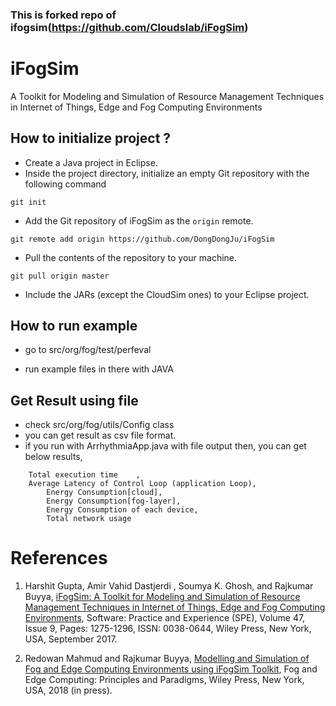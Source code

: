 ### This is forked repo of ifogsim(https://github.com/Cloudslab/iFogSim)

# iFogSim
A Toolkit for Modeling and Simulation of Resource Management Techniques in Internet of Things, Edge and Fog Computing Environments

## How to initialize project ?

* Create a Java project in Eclipse. 
* Inside the project directory, initialize an empty Git repository with the following command
```
git init
```
* Add the Git repository of iFogSim as the `origin` remote.
```
git remote add origin https://github.com/DongDongJu/iFogSim
```
* Pull the contents of the repository to your machine.
```
git pull origin master
```
* Include the JARs (except the CloudSim ones) to your Eclipse project.  

## How to run example 

* go to src/org/fog/test/perfeval

* run example files in there with JAVA

## Get Result using file

*   check src/org/fog/utils/Config class
*	you can get result as csv file format. 
*   if you run with ArrhythmiaApp.java with file output then, you can get below results,
```
	Total execution time	,
    Average Latency of Control Loop (application Loop),
    	Energy Consumption[cloud],
    	Energy Consumption[fog-layer],
    	Energy Consumption of each device,	
    	Total network usage
```
	
# References
1. Harshit Gupta, Amir Vahid Dastjerdi , Soumya K. Ghosh, and Rajkumar Buyya, <A href="http://www.buyya.com/papers/iFogSim.pdf">iFogSim: A Toolkit for Modeling and Simulation of Resource Management Techniques in Internet of Things, Edge and Fog Computing Environments</A>, Software: Practice and Experience (SPE), Volume 47, Issue 9, Pages: 1275-1296, ISSN: 0038-0644, Wiley Press, New York, USA, September 2017.

2. Redowan Mahmud and Rajkumar Buyya, <A href="http://www.buyya.com/papers/iFogSim-Tut.pdf">Modelling and Simulation of Fog and Edge Computing Environments using iFogSim Toolkit</A>, Fog and Edge Computing: Principles and Paradigms, Wiley Press, New York, USA, 2018 (in press).

